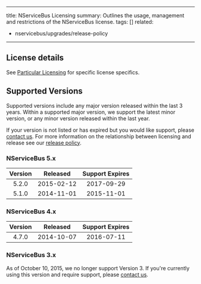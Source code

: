  ---
title: NServiceBus Licensing 
summary: Outlines the usage, management and restrictions of the NServiceBus license. 
tags: []
related:
 - nservicebus/upgrades/release-policy
---

## License details

See [Particular Licensing](http://particular.net/licensing) for specific license specifics. 


## Supported Versions

Supported versions include any major version released within the last 3 years. Within a supported major version, we support the latest minor version, or any minor version released within the last year.

If your version is not listed or has expired but you would like support, please [contact us](http://particular.net/contactus). For more information on the relationship between licensing and release see our [release policy](/nservicebus/upgrades/release-policy.md).


### NServiceBus 5.x

|  Version  | Released        | Support Expires |
|:---------:|-----------------|:---------------:|
|   5.2.0   | 2015-02-12      |   2017-09-29    |
|   5.1.0   | 2014-11-01      |   2015-11-01    |


### NServiceBus 4.x

|  Version  | Released        | Support Expires |
|:---------:|-----------------|:---------------:|
|   4.7.0   | 2014-10-07      |   2016-07-11    |


### NServiceBus 3.x

As of October 10, 2015, we no longer support Version 3. If you're currently using this version and require support, please [contact us](http://particular.net/contactus).

